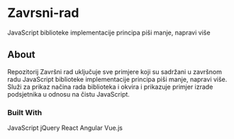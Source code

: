 # Zavrsni-rad
JavaScript biblioteke implementacije principa piši manje, napravi više

## About 
Repozitorij Završni rad uključuje sve primjere koji su sadržani u završnom radu JavaScript biblioteke implementacije principa piši manje, napravi više.
Služi za prikaz načina rada biblioteka i okvira i prikazuje primjer izrade podsjetnika u odnosu na čistu JavaScript. 

### Built With
JavaScript
jQuery
React
Angular
Vue.js
